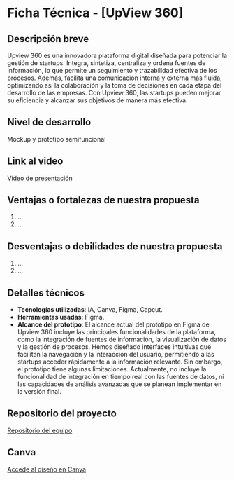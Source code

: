 # Ficha Técnica - [UpView 360]

## Descripción breve
Upview 360 es una innovadora plataforma digital diseñada para potenciar la gestión de startups. Integra, sintetiza, centraliza y ordena fuentes de información, lo que permite un seguimiento y trazabilidad efectiva de los procesos. Además, facilita una comunicación interna y externa más fluida, optimizando así la colaboración y la toma de decisiones en cada etapa del desarrollo de las empresas. Con Upview 360, las startups pueden mejorar su eficiencia y alcanzar sus objetivos de manera más efectiva.


## Nivel de desarrollo
Mockup y prototipo semifuncional

## Link al video
[Video de presentación](URL)

## Ventajas o fortalezas de nuestra propuesta
1. ...
2. ...

## Desventajas o debilidades de nuestra propuesta
1. ...
2. ...

## Detalles técnicos
- **Tecnologías utilizadas**: IA, Canva, Figma, Capcut. 
- **Herramientas usadas**: Figma.
- **Alcance del prototipo**: El alcance actual del prototipo en Figma de Upview 360 incluye las principales funcionalidades de la plataforma, como la integración de fuentes de información, la visualización de datos y la gestión de procesos. Hemos diseñado interfaces intuitivas que facilitan la navegación y la interacción del usuario, permitiendo a las startups acceder rápidamente a la información relevante.
Sin embargo, el prototipo tiene algunas limitaciones. Actualmente, no incluye la funcionalidad de integración en tiempo real con las fuentes de datos, ni las capacidades de análisis avanzadas que se planean implementar en la versión final.

## Repositorio del proyecto
[Repositorio del equipo]([URL](https://github.com/davidesco201/Sabana-Hack-2024/tree/main/solutions/Zettabytes))
## Canva
[Accede al diseño en Canva](https://www.canva.com/design/DAGVaWhlYrA/-t1vueW9KvCwtp6QQUGRTw/edit?utm_content=DAGVaWhlYrA&utm_campaign=designshare&utm_medium=link2&utm_source=sharebutton)

